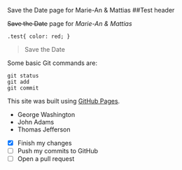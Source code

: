 Save the Date page for Marie-An & Mattias 
##Test header

~~Save the Date~~ page for _Marie-An & Mattias_

`.test{
  color: red;
}`

> Save the Date

Some basic Git commands are:
```
git status
git add
git commit
```

This site was built using [GitHub Pages](https://pages.github.com/).

- George Washington
- John Adams
- Thomas Jefferson

- [x] Finish my changes
- [ ] Push my commits to GitHub
- [ ] Open a pull request
